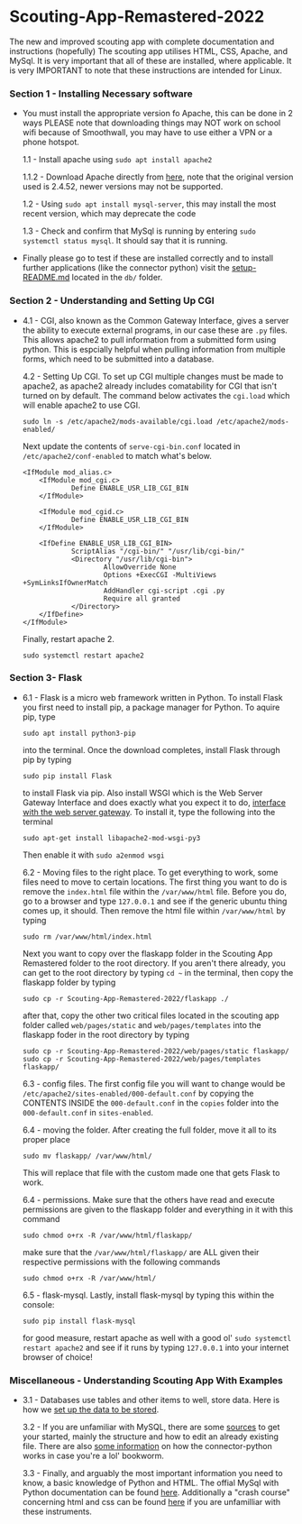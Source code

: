# Scouting-App-Remastered-2022
The new and improved scouting app with complete documentation and instructions (hopefully)
The scouting app utilises HTML, CSS, Apache, and MySql. It is very important that all of these are installed, where applicable. It is very IMPORTANT to note that these instructions are intended for Linux. 

### **Section 1 - Installing Necessary software** 
- You must install the appropriate version fo Apache, this can be done in 2 ways
    PLEASE note that downloading things may NOT work on school wifi because of Smoothwall, you may have to use either a VPN or a phone hotspot.

    1.1 - Install apache using `sudo apt install apache2`

    1.1.2 - Download Apache directly from [here](https://httpd.apache.org/download.cgi), note that the original version used is 2.4.52, newer versions may not be supported.

    1.2 - Using `sudo apt install mysql-server`, this may install the most recent version, which may deprecate the code

    1.3 - Check and confirm that MySql is running by entering `sudo systemctl status mysql`. It should say that it is running.

- Finally please go to test if these are installed correctly and to install further applications (like the connector python) visit the [setup-README.md](https://github.com/FRC-3637-Daleks/Scouting-App-Remastered-2022/blob/14f0c79bc9d863b82ffda5790914cf5350550fc0/db/setup-README.md) located in the `db/` folder. 

### **Section 2 - Understanding and Setting Up CGI**
- 
    4.1 - CGI, also known as the Common Gateway Interface, gives a server the ability to execute external programs, in our case these are `.py` files. 
    This allows apache2 to pull information from a submitted form using python. This is espcially helpful when pulling information from multiple forms, which need to be submitted into a database.
    
    4.2 - Setting Up CGI. To set up CGI multiple changes must be made to apache2, as apache2 already includes comatability for CGI that isn't turned on by default. 
    The command below activates the `cgi.load` which will enable apache2 to use CGI.
    ```
    sudo ln -s /etc/apache2/mods-available/cgi.load /etc/apache2/mods-enabled/
    ```
    Next update the contents of `serve-cgi-bin.conf` located in `/etc/apache2/conf-enabled` to match what's below.
    ```
    <IfModule mod_alias.c>
        <IfModule mod_cgi.c>
                Define ENABLE_USR_LIB_CGI_BIN
        </IfModule>

        <IfModule mod_cgid.c>
                Define ENABLE_USR_LIB_CGI_BIN
        </IfModule>

        <IfDefine ENABLE_USR_LIB_CGI_BIN>
                ScriptAlias "/cgi-bin/" "/usr/lib/cgi-bin/"
                <Directory "/usr/lib/cgi-bin">
                        AllowOverride None
                        Options +ExecCGI -MultiViews +SymLinksIfOwnerMatch
                        AddHandler cgi-script .cgi .py
                        Require all granted
                </Directory>
        </IfDefine>
    </IfModule>
    ```
    Finally, restart apache 2.
    ```
    sudo systemctl restart apache2
    ```

### **Section 3- Flask**
-
    6.1  - Flask is a micro web framework written in Python. To install Flask you first need to install pip, a package manager for Python. To aquire pip, type
    ```
    sudo apt install python3-pip
    ```
    into the terminal.
    Once the download completes, install Flask through pip by typing
    ```
    sudo pip install Flask
    ```
    to install Flask via pip. Also install WSGI which is the Web Server Gateway Interface and does exactly what you expect it to do, [interface with the web server gateway](https://en.wikipedia.org/wiki/Web_Server_Gateway_Interface). To install it, type the following into the terminal
    ```
    sudo apt-get install libapache2-mod-wsgi-py3
    ```
    Then enable it with `sudo a2enmod wsgi`

    6.2 - Moving files to the right place. To get everything to work, some files need to move to certain locations. The first thing you want to do is remove the `index.html` file within the `/var/www/html` file. Before you do, go to a browser and type `127.0.0.1` and see if the generic ubuntu thing comes up, it should. Then remove the html file within `/var/www/html` by typing 
    
    ```
    sudo rm /var/www/html/index.html
    ```

    Next you want to copy over the flaskapp folder in the Scouting App Remastered folder to the root directory. If you aren't there already, you can get to the root directory by typing `cd ~` in the terminal, then copy the flaskapp folder by typing
    ```
    sudo cp -r Scouting-App-Remastered-2022/flaskapp ./
    ```
 
    after that, copy the other two critical files located in the scouting app folder called `web/pages/static` and `web/pages/templates` into the flaskapp foder in the root directory by typing
    ```
    sudo cp -r Scouting-App-Remastered-2022/web/pages/static flaskapp/
    sudo cp -r Scouting-App-Remastered-2022/web/pages/templates flaskapp/
    ```

    6.3 - config files. The first config file you will want to change would be `/etc/apache2/sites-enabled/000-default.conf` by copying the CONTENTS INSIDE the `000-default.conf` in the `copies` folder into the `000-default.conf` in `sites-enabled`.

    6.4 - moving the folder. After creating the full folder, move it all to its proper place
    ```
    sudo mv flaskapp/ /var/www/html/
    ```

    This will replace that file with the custom made one that gets Flask to work.

    6.4 - permissions. Make sure that the others have read and execute permissions are given to the flaskapp folder and everything in it with this command
    ```
    sudo chmod o+rx -R /var/www/html/flaskapp/
    ```
    make sure that the `/var/www/html/flaskapp/` are ALL given their respective permissions with the following commands
    ```
    sudo chmod o+rx -R /var/www/html/
    ```

    6.5 - flask-mysql. Lastly, install flask-mysql by typing this within the console:
    ```
    sudo pip install flask-mysql
    ```
    for good measure, restart apache as well with a good ol' `sudo systemctl restart apache2` and see if it runs by typing `127.0.0.1` into your internet browser of choice!

### **Miscellaneous - Understanding Scouting App With Examples** 
- 
    3.1 - Databases use tables and other items to well, store data. Here is how we [set up the data to be stored](https://docs.google.com/spreadsheets/d/1lCQqQTsaWcqok09gHu-j7aPdQEGYPZY-G7KIvSE3v24/edit?usp=sharing).
    
    3.2 - If you are unfamiliar with MySQL, there are some [sources](https://dev.mysql.com/doc/connector-python/en/connector-python-example-ddl.html) to get your started, mainly the structure and how to edit an already existing file. There are also [some information](https://dev.mysql.com/doc/connector-python/en/connector-python-example-cursor-transaction.html) on how the connector-python works in case you're a lol' bookworm.

    3.3 - Finally, and arguably the most important information you need to know, a basic knowledge of Python and HTML. The offial MySql with Python documentation can be found [here](https://dev.mysql.com/doc/connector-python/en/connector-python-examples.html). Additionally a "crash course" concerning html and css can be found [here](https://youtube.com/playlist?list=PLblA84xge2_y8F1K0wzPia9V_ULVcfg4k) if you are unfamilliar with these instruments.
